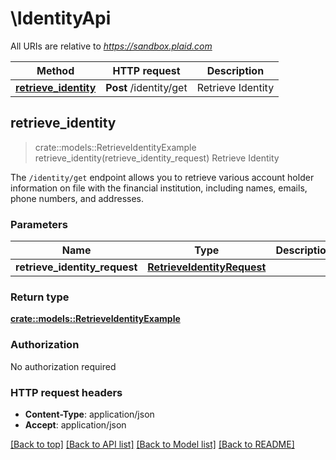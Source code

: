 # \IdentityApi

All URIs are relative to *https://sandbox.plaid.com*

Method | HTTP request | Description
------------- | ------------- | -------------
[**retrieve_identity**](IdentityApi.md#retrieve_identity) | **Post** /identity/get | Retrieve Identity



## retrieve_identity

> crate::models::RetrieveIdentityExample retrieve_identity(retrieve_identity_request)
Retrieve Identity

The `/identity/get` endpoint allows you to retrieve various account holder information on file with the financial institution, including names, emails, phone numbers, and addresses.

### Parameters


Name | Type | Description  | Required | Notes
------------- | ------------- | ------------- | ------------- | -------------
**retrieve_identity_request** | [**RetrieveIdentityRequest**](RetrieveIdentityRequest.md) |  | [required] |

### Return type

[**crate::models::RetrieveIdentityExample**](RetrieveIdentityExample.md)

### Authorization

No authorization required

### HTTP request headers

- **Content-Type**: application/json
- **Accept**: application/json

[[Back to top]](#) [[Back to API list]](../README.md#documentation-for-api-endpoints) [[Back to Model list]](../README.md#documentation-for-models) [[Back to README]](../README.md)

